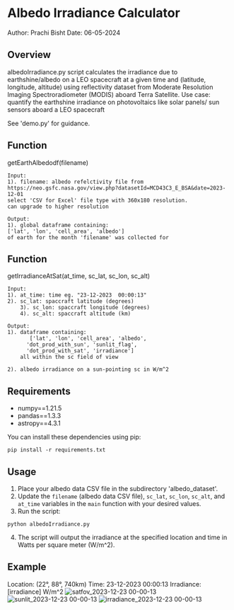 # Albedo Irradiance Calculator

Author: Prachi Bisht
Date: 06-05-2024

## Overview
albedoIrradiance.py script calculates the irradiance due to earthshine/albedo on a LEO spacecraft 
at a given time and (latitude, longitude, altitude)
using reflectivity dataset from Moderate Resolution Imaging Spectroradiometer (MODIS) aboard Terra Satellite. 
Use case: quantify the earthshine irradiance on photovoltaics like solar panels/ sun sensors aboard a LEO spacecraft 

See 'demo.py' for guidance.


## Function

getEarthAlbedodf(filename)

	Input:
	1). filename: albedo refelctivity file from 
	https://neo.gsfc.nasa.gov/view.php?datasetId=MCD43C3_E_BSA&date=2023-12-01
	select 'CSV for Excel' file type with 360x180 resolution.
	can upgrade to higher resolution
 
	Output:
	1). global dataframe containing:
	['lat', 'lon', 'cell_area', 'albedo']
	of earth for the month 'filename' was collected for

## Function

getIrradianceAtSat(at_time, sc_lat, sc_lon, sc_alt)

	Input:
	1). at_time: time eg. "23-12-2023  00:00:13"
	2). sc_lat: spaccraft latitude (degrees)
        3). sc_lon: spaccraft longitude (degrees)
        4). sc_alt: spaccraft altitude (km)

	Output:
	1). dataframe containing:
	       ['lat', 'lon', 'cell_area', 'albedo',
	      'dot_prod_with_sun', 'sunlit_flag', 
	      'dot_prod_with_sat', 'irradiance']
	    all within the sc field of view
	
	2). albedo irradiance on a sun-pointing sc in W/m^2

## Requirements

- numpy==1.21.5
- pandas==1.3.3
- astropy==4.3.1

You can install these dependencies using pip:

```terminal
pip install -r requirements.txt
```

## Usage

1. Place your albedo data CSV file in the subdirectory 'albedo_dataset'.
2. Update the `filename` (albedo data CSV file), `sc_lat`, `sc_lon`, `sc_alt`, and `at_time` variables in the `main` function with your desired values.
3. Run the script:

```terminal
python albedoIrradiance.py
```

4. The script will output the irradiance at the specified location and time in Watts per square meter (W/m^2).

## Example

Location: (22°, 88°, 740km)
Time: 23-12-2023 00:00:13
Irradiance: [irradiance] W/m^2
![satfov_2023-12-23  00-00-13](https://github.com/bisht-prachi/albedoIrradiance/assets/103419553/23e7d73e-225b-4e5d-9cfe-1c7da470899a)
![sunlit_2023-12-23  00-00-13](https://github.com/bisht-prachi/albedoIrradiance/assets/103419553/63ab9fc4-2657-4108-b7a1-173e865f3ac5)
![irradiance_2023-12-23 00-00-13](https://github.com/bisht-prachi/albedoIrradiance/assets/103419553/cb4c1475-b1bd-48a7-be5c-56226c25d4a7)


